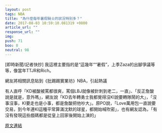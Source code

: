 ```yaml
---
layout: post
tags: NBA
title: "為什麼每年暑假騎士的狀況特別多？"
date: 2017-08-03 10:59:10.081319 +0800
article_url: ""
response_url: ""
img: 
push: 71
boo: 8
neutral: 98
---
```


[即時新聞/記者快抄] 我這裡主要指的是“這幾年““暑假”，上季Zaza的出腳爭議等等，像當年TTJR和Rich。

網友將相關訊息貼到《批踢踢實業坊》NBA，引起熱議

有人直呼「KD被酸被罵都很爽，罵個LBJ就像被針刺到老二，一直」、「反正詹酸說是就是，意外嗎」，網友說「KD去年轉勇士我都覺得沒KI說要轉隊鬧的大」，「沒事沒事，KI要走也是小事，都是詹酸把他吵大」。原PO說，「Love萬用包一直說要交易，到今年連KI這種平常算滿沈默的球星，都開始喊吹密」，也有網友認為，「有沒有發現這些戲碼都是從皇上回家後開始上演的」

<a href = "https://www.ptt.cc/bbs/NBA/M.1501056036.A.67D.html">原文連結</a>

